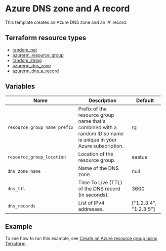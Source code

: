 # Azure DNS zone and A record

This template creates an Azure DNS zone and an 'A' record.

## Terraform resource types

- [random_pet](https://registry.terraform.io/providers/hashicorp/random/latest/docs/resources/pet)
- [azurerm_resource_group](https://registry.terraform.io/providers/hashicorp/azurerm/latest/docs/resources/resource_group)
- [random_string](https://registry.terraform.io/providers/hashicorp/random/latest/docs/resources/string)
- [azurerm_dns_zone](https://registry.terraform.io/providers/hashicorp/azurerm/latest/docs/resources/dns_zone)
- [azurerm_dns_a_record](https://registry.terraform.io/providers/hashicorp/azurerm/latest/docs/resources/dns_a_record)

## Variables

| Name | Description | Default |
|-|-|-|
| `resource_group_name_prefix` | Prefix of the resource group name that's combined with a random ID so name is unique in your Azure subscription. | rg |
| `resource_group_location` | Location of the resource group. | eastus |
| `dns_zone_name` | Name of the DNS zone. | null |
| `dns_ttl` | Time To Live (TTL) of the DNS record (in seconds). | 3600 |
| `dns_records` | List of IPv4 addresses. | ["1.2.3.4", "1.2.3.5"] |

## Example

To see how to run this example, see [Create an Azure resource group using Terraform](https://docs.microsoft.com/azure/developer/terraform/create-resource-group).
